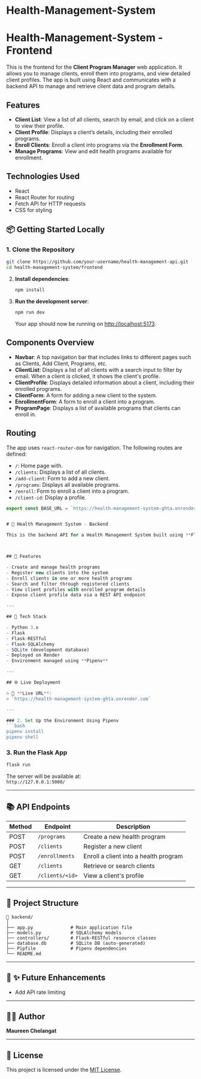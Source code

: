 # Health-Management-System

# Health-Management-System - Frontend

This is the frontend for the **Client Program Manager** web application. It allows you to manage clients, enroll them into programs, and view detailed client profiles. The app is built using React and communicates with a backend API to manage and retrieve client data and program details.

## Features

- **Client List**: View a list of all clients, search by email, and click on a client to view their profile.
- **Client Profile**: Displays a client’s details, including their enrolled programs.
- **Enroll Clients**: Enroll a client into programs via the **Enrollment Form**.
- **Manage Programs**: View and edit health programs available for enrollment.

## Technologies Used

- React
- React Router for routing
- Fetch API for HTTP requests
- CSS for styling

## 📦 Getting Started Locally

### 1. Clone the Repository
```bash
git clone https://github.com/your-username/health-management-api.git
cd health-management-system/frontend
```

2. **Install dependencies**:
    ```bash
    npm install
    ```

3. **Run the development server**:
    ```bash
    npm run dev
    ```

    Your app should now be running on [http://localhost:5173](http://localhost:5173).


## Components Overview

- **Navbar**: A top navigation bar that includes links to different pages such as Clients, Add Client, Programs, etc.
- **ClientList**: Displays a list of all clients with a search input to filter by email. When a client is clicked, it shows the client's profile.
- **ClientProfile**: Displays detailed information about a client, including their enrolled programs.
- **ClientForm**: A form for adding a new client to the system.
- **EnrollmentForm**: A form to enroll a client into a program.
- **ProgramPage**: Displays a list of available programs that clients can enroll in.

## Routing

The app uses `react-router-dom` for navigation. The following routes are defined:

- `/`: Home page with.
- `/clients`: Displays a list of all clients.
- `/add-client`: Form to add a new client.
- `/programs`: Displays all available programs.
- `/enroll`: Form to enroll a client into a program.
- `/client-id`: Display a profile.




```javascript
export const BASE_URL = `https://health-management-system-ghta.onrender.com`; 


# 🏥 Health Management System - Backend

This is the backend API for a Health Management System built using **Flask-RESTful**. It allows users to create health programs (e.g., TB, Malaria, HIV), register clients, enroll them into one or more programs, search for clients, view profiles, and expose client data via an API for external integrations.



## 🚀 Features

- Create and manage health programs
- Register new clients into the system
- Enroll clients in one or more health programs
- Search and filter through registered clients
- View client profiles with enrolled program details
- Expose client profile data via a REST API endpoint

---

## 🧰 Tech Stack

- Python 3.x
- Flask
- Flask-RESTful
- Flask-SQLAlchemy
- SQLite (development database)
- Deployed on Render
- Environment managed using **Pipenv**

---

## 🌐 Live Deployment

> 🔗 **Live URL**:  
> `https://health-management-system-ghta.onrender.com`

---

### 2. Set Up the Environment Using Pipenv
```bash
pipenv install
pipenv shell
```

### 3. Run the Flask App
```bash
flask run
```

The server will be available at:  
`http://127.0.0.1:5000/`

---

## 📚 API Endpoints

| Method | Endpoint              | Description                             |
|--------|------------------------|-----------------------------------------|
| POST   | `/programs`            | Create a new health program             |
| POST   | `/clients`             | Register a new client                   |
| POST   | `/enrollments`         | Enroll a client into a health program   |
| GET    | `/clients`             | Retrieve or search clients              |
| GET    | `/clients/<id>`        | View a client's profile                 |

---

## 🔧 Project Structure

```
📁 backend/
│
├── app.py              # Main application file
├── models.py           # SQLAlchemy models
├── controllers/        # Flask-RESTful resource classes
├── database.db         # SQLite DB (auto-generated)
├── Pipfile             # Pipenv dependencies
└── README.md
```

---

## 📌 ✨ Future Enhancements

-  Add API rate limiting

---

## 🧑‍💻 Author

**Maureen Chelangat**  


---

## 📄 License

This project is licensed under the [MIT License](LICENSE).
